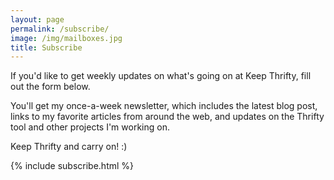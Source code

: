 ```yaml
---
layout: page
permalink: /subscribe/
image: /img/mailboxes.jpg
title: Subscribe
---
```


If you'd like to get weekly updates on what's going on at Keep Thrifty, fill out the form below.

You'll get my once-a-week newsletter, which includes the latest blog post, links to my favorite articles from around the web, and updates on the Thrifty tool and other projects I'm working on.

Keep Thrifty and carry on! :)

{% include subscribe.html %}
